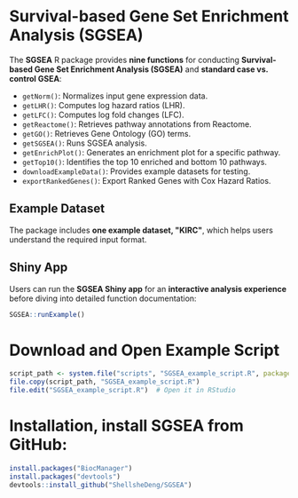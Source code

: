 # **Survival-based Gene Set Enrichment Analysis (SGSEA)**

The **SGSEA** R package provides **nine functions** for conducting **Survival-based Gene Set Enrichment Analysis (SGSEA)** and **standard case vs. control GSEA**:

- `getNorm()`: Normalizes input gene expression data.
- `getLHR()`: Computes log hazard ratios (LHR).
- `getLFC()`: Computes log fold changes (LFC).
- `getReactome()`: Retrieves pathway annotations from Reactome.
- `getGO()`: Retrieves Gene Ontology (GO) terms.
- `getSGSEA()`: Runs SGSEA analysis.
- `getEnrichPlot()`: Generates an enrichment plot for a specific pathway.
- `getTop10()`: Identifies the top 10 enriched and bottom 10 pathways.
- `downloadExampleData()`: Provides example datasets for testing.
- `exportRankedGenes()`: Export Ranked Genes with Cox Hazard Ratios.

## **Example Dataset**
The package includes **one example dataset, "KIRC"**, which helps users understand the required input format.

## **Shiny App**
Users can run the **SGSEA Shiny app** for an **interactive analysis experience** before diving into detailed function documentation:
```r
SGSEA::runExample()
```

# Download and Open Example Script

```r
script_path <- system.file("scripts", "SGSEA_example_script.R", package = "SGSEA")
file.copy(script_path, "SGSEA_example_script.R")
file.edit("SGSEA_example_script.R")  # Open it in RStudio
```

# Installation, install SGSEA from GitHub: 
```r
install.packages("BiocManager")
install.packages("devtools")
devtools::install_github("ShellsheDeng/SGSEA")
```
